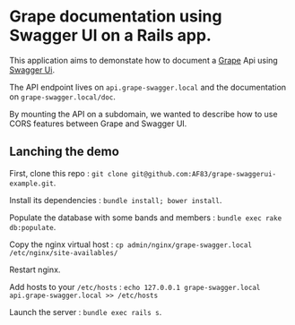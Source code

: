 # Grape documentation using Swagger UI on a Rails app.

This application aims to demonstate how to document a
[Grape](https://github.com/intridea/grape) Api using
[Swagger Ui](https://github.com/wordnik/swagger-ui).

The API endpoint lives on `api.grape-swagger.local` and the documentation on
`grape-swagger.local/doc`.

By mounting the API on a subdomain, we wanted to describe how to use CORS
features between Grape and Swagger UI.

## Lanching the demo

First, clone this repo :
`git clone git@github.com:AF83/grape-swaggerui-example.git`.

Install its dependencies : `bundle install; bower install`.

Populate the database with some bands and members :
`bundle exec rake db:populate`.

Copy the nginx virtual host :
`cp admin/nginx/grape-swagger.local /etc/nginx/site-availables/`

Restart nginx.

Add hosts to your `/etc/hosts` :
`echo 127.0.0.1 grape-swagger.local api.grape-swagger.local >> /etc/hosts`

Launch the server : `bundle exec rails s`.
